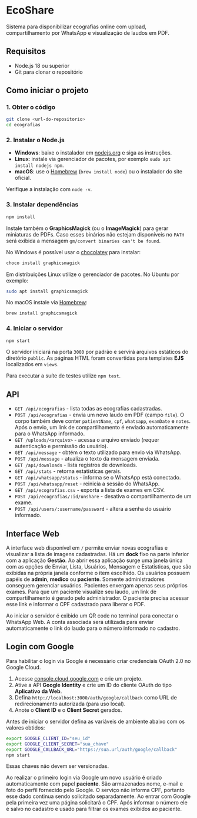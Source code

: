 # EcoShare

Sistema para disponibilizar ecografias online com upload, compartilhamento por WhatsApp e visualização de laudos em PDF.

## Requisitos

- Node.js 18 ou superior
- Git para clonar o repositório

## Como iniciar o projeto

### 1. Obter o código

```bash
git clone <url-do-repositorio>
cd ecografias
```

### 2. Instalar o Node.js

- **Windows**: baixe o instalador em [nodejs.org](https://nodejs.org/) e siga as instruções.
- **Linux**: instale via gerenciador de pacotes, por exemplo `sudo apt install nodejs npm`.
- **macOS**: use o [Homebrew](https://brew.sh/) (`brew install node`) ou o instalador do site oficial.

Verifique a instalação com `node -v`.

### 3. Instalar dependências

```bash
npm install
```

Instale também o **GraphicsMagick** (ou o **ImageMagick**) para gerar
miniaturas de PDFs. Caso esses binários não estejam disponíveis no `PATH`
será exibida a mensagem `gm/convert binaries can't be found`.

No Windows é possível usar o [chocolatey](https://chocolatey.org/) para
instalar:

```bash
choco install graphicsmagick
```

Em distribuições Linux utilize o gerenciador de pacotes. No Ubuntu por
exemplo:

```bash
sudo apt install graphicsmagick
```

No macOS instale via [Homebrew](https://brew.sh/):

```bash
brew install graphicsmagick
```

### 4. Iniciar o servidor

```bash
npm start
```

O servidor iniciará na porta `3000` por padrão e servirá arquivos estáticos do diretório `public`.
As páginas HTML foram convertidas para templates **EJS** localizados em `views`.

Para executar a suíte de testes utilize `npm test`.

## API

- `GET /api/ecografias` - lista todas as ecografias cadastradas.
- `POST /api/ecografias` - envia um novo laudo em PDF (campo `file`). O corpo também deve conter `patientName`, `cpf`, `whatsapp`, `examDate` e `notes`. Após o envio, um link de compartilhamento é enviado automaticamente para o WhatsApp informado.
- `GET /uploads/<arquivo>` - acessa o arquivo enviado (requer autenticação e permissão do usuário).
- `GET /api/message` - obtém o texto utilizado para envio via WhatsApp.
- `POST /api/message` - atualiza o texto da mensagem enviada.
- `GET /api/downloads` - lista registros de downloads.
- `GET /api/stats` - retorna estatísticas gerais.
- `GET /api/whatsapp/status` - informa se o WhatsApp está conectado.
- `POST /api/whatsapp/reset` - reinicia a sessão do WhatsApp.
- `GET /api/ecografias.csv` - exporta a lista de exames em CSV.
- `POST /api/ecografias/:id/unshare` - desativa o compartilhamento de um exame.
- `POST /api/users/:username/password` - altera a senha do usuário informado.

## Interface Web

A interface web disponível em `/` permite enviar novas ecografias e visualizar a lista de imagens cadastradas.
Há um **dock** fixo na parte inferior com a aplicação **Gestão**.
Ao abrir essa aplicação surge uma janela única com as opções de Enviar, Lista, Usuários, Mensagem e Estatísticas,
que são exibidas na própria janela conforme o item escolhido.
Os usuários possuem papéis de **admin**, **medico** ou **paciente**. Somente administradores conseguem gerenciar usuários.
Pacientes enxergam apenas seus próprios exames.
Para que um paciente visualize seu laudo, um link de compartilhamento é gerado pelo administrador. O paciente precisa acessar esse link e informar o CPF cadastrado para liberar o PDF.

Ao iniciar o servidor é exibido um QR code no terminal para conectar o WhatsApp Web. A conta associada será utilizada para enviar automaticamente o link do laudo para o número informado no cadastro.

## Login com Google

Para habilitar o login via Google é necessário criar credenciais OAuth 2.0 no Google Cloud.

1. Acesse [console.cloud.google.com](https://console.cloud.google.com/) e crie um projeto.
2. Ative a API **Google Identity** e crie um ID do cliente OAuth do tipo **Aplicativo da Web**.
3. Defina `http://localhost:3000/auth/google/callback` como URL de redirecionamento autorizada (para uso local).
4. Anote o **Client ID** e o **Client Secret** gerados.

Antes de iniciar o servidor defina as variáveis de ambiente abaixo com os valores obtidos:

```bash
export GOOGLE_CLIENT_ID="seu_id"
export GOOGLE_CLIENT_SECRET="sua_chave"
export GOOGLE_CALLBACK_URL="https://sua.url/auth/google/callback"
npm start
```

Essas chaves não devem ser versionadas.

Ao realizar o primeiro login via Google um novo usuário é criado automaticamente
com papel **paciente**. São armazenados nome, e-mail e foto do perfil fornecido
pelo Google. O serviço não informa CPF, portanto esse dado continua sendo
solicitado separadamente. Ao entrar com Google pela primeira vez uma página
solicitará o CPF. Após informar o número ele é salvo no cadastro e usado para
filtrar os exames exibidos ao paciente.
